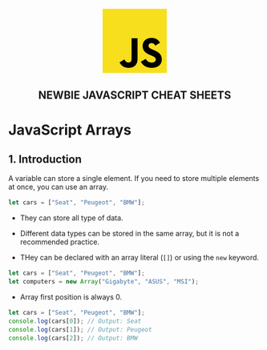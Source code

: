 <p  align="center">
    <img src="../assets/img/icon.jpg"/>
</p>
<h2 align="center"><strong>NEWBIE JAVASCRIPT CHEAT SHEETS</strong></h2>

# JavaScript Arrays

## 1. Introduction

A variable can store a single element. If you need to store multiple elements at once, you can use an array.

```js
let cars = ["Seat", "Peugeot", "BMW"];
```

- They can store all type of data.

- Different data types can be stored in the same array, but it is not a recommended practice.

- THey can be declared with an array literal (`[]`) or using the `new` keyword.

```js
let cars = ["Seat", "Peugeot", "BMW"];
let computers = new Array("Gigabyte", "ASUS", "MSI");
```

- Array first position is always 0.

```js
let cars = ["Seat", "Peugeot", "BMW"];
console.log(cars[0]); // Output: Seat
console.log(cars[1]); // Output: Peugeot
console.log(cars[2]); // Output: BMW
```
